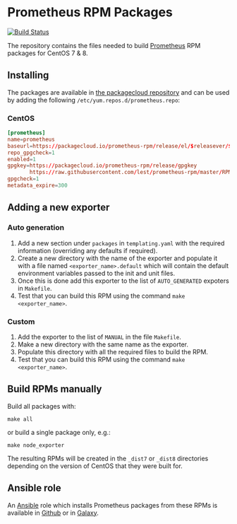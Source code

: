 # Prometheus RPM Packages

[![Build Status](https://travis-ci.org/lest/prometheus-rpm.svg?branch=master)](https://travis-ci.org/lest/prometheus-rpm)

The repository contains the files needed to build [Prometheus][1] RPM packages
for CentOS 7 & 8.

## Installing
The packages are available in [the packagecloud repository][2] and can be used
by adding the following `/etc/yum.repos.d/prometheus.repo`:

### CentOS
``` conf
[prometheus]
name=prometheus
baseurl=https://packagecloud.io/prometheus-rpm/release/el/$releasever/$basearch
repo_gpgcheck=1
enabled=1
gpgkey=https://packagecloud.io/prometheus-rpm/release/gpgkey
       https://raw.githubusercontent.com/lest/prometheus-rpm/master/RPM-GPG-KEY-prometheus-rpm
gpgcheck=1
metadata_expire=300
```

## Adding a new exporter
### Auto generation
1. Add a new section under `packages` in `templating.yaml` with the required information (overriding any defaults if required).
2. Create a new directory with the name of the exporter and populate it with a file named `<exporter_name>.default` which will contain the default environment variables passed to the init and unit files.
3. Once this is done add this exporter to the list of `AUTO_GENERATED` expoters in `Makefile`.
4. Test that you can build this RPM using the command `make <exporter_name>`.

### Custom
1. Add the exporter to the list of `MANUAL` in the file `Makefile`.
2. Make a new directory with the same name as the exporter.
3. Populate this directory with all the required files to build the RPM.
4. Test that you can build this RPM using the command `make <exporter_name>`.

## Build RPMs manually

Build all packages with:

``` shell
make all
```

or build a single package only, e.g.:

``` shell
make node_exporter
```

The resulting RPMs will be created in the `_dist7` or `_dist8` directories depending on the version of CentOS that they were built for.

## Ansible role

An [Ansible][3] role which installs Prometheus packages from these RPMs is
available in [Github][4] or in [Galaxy][5].

[1]: https://prometheus.io
[2]: https://packagecloud.io/prometheus-rpm/release
[3]: https://www.ansible.com/
[4]: https://github.com/cogini/ansible-role-prometheus-rpm
[5]: https://galaxy.ansible.com/cogini/prometheus-rpm/
